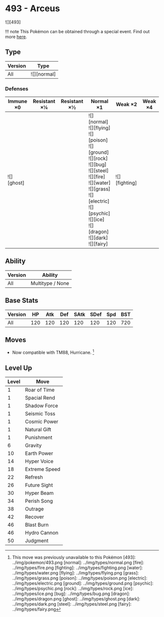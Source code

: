 # 493 - Arceus
![][493]

!!! note
    This Pokémon can be obtained through a special event. Find out more [here](../../special_events/#arceus).

## Type

Version | Type
---     | ---
All     | ![][normal]

### Defenses

Immune ×0      | Resistant ×¼ | Resistant ×½ | Normal ×1                                                                                                                                                                                                                           | Weak ×2           | Weak ×4
---            | ---          | ---          | ---                                                                                                                                                                                                                                 | ---               | ---
![][ghost]<br> | &nbsp;       | &nbsp;       | ![][normal]<br>![][flying]<br>![][poison]<br>![][ground]<br>![][rock]<br>![][bug]<br>![][steel]<br>![][fire]<br>![][water]<br>![][grass]<br>![][electric]<br>![][psychic]<br>![][ice]<br>![][dragon]<br>![][dark]<br>![][fairy]<br> | ![][fighting]<br> | &nbsp;

## Ability

Version | Ability
---     | ---
All     | Multitype / None

## Base Stats

Version | HP  | Atk | Def | SAtk | SDef | Spd | BST
---     | --- | --- | --- | ---  | ---  | --- | ---
All     | 120 | 120 | 120 | 120  | 120  | 120 | 720

## Moves

 - Now compatible with TM88, Hurricane. [^1]

## Level Up

Level | Move
---   | ---
1     | Roar of Time
1     | Spacial Rend
1     | Shadow Force
1     | Seismic Toss
1     | Cosmic Power
1     | Natural Gift
1     | Punishment
6     | Gravity
10    | Earth Power
14    | Hyper Voice
18    | Extreme Speed
22    | Refresh
26    | Future Sight
30    | Hyper Beam
34    | Perish Song
38    | Outrage
42    | Recover
46    | Blast Burn
46    | Hydro Cannon
50    | Judgment

[^1]: This move was previously unavailable to this Pokémon
[493]: ../img/pokemon/493.png
[normal]: ../img/types/normal.png
[fire]: ../img/types/fire.png
[fighting]: ../img/types/fighting.png
[water]: ../img/types/water.png
[flying]: ../img/types/flying.png
[grass]: ../img/types/grass.png
[poison]: ../img/types/poison.png
[electric]: ../img/types/electric.png
[ground]: ../img/types/ground.png
[psychic]: ../img/types/psychic.png
[rock]: ../img/types/rock.png
[ice]: ../img/types/ice.png
[bug]: ../img/types/bug.png
[dragon]: ../img/types/dragon.png
[ghost]: ../img/types/ghost.png
[dark]: ../img/types/dark.png
[steel]: ../img/types/steel.png
[fairy]: ../img/types/fairy.png

